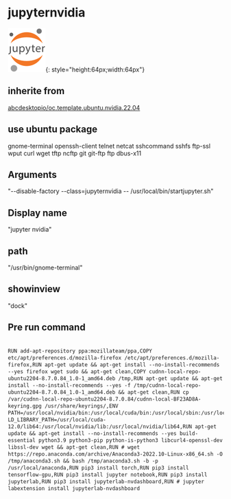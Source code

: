 # jupyternvidia
![jupyter.svg](/applications/icons/jupyter.svg){: style="height:64px;width:64px"}
## inherite from
[abcdesktopio/oc.template.ubuntu.nvidia.22.04](abcdesktopio/oc.template.ubuntu.nvidia.22.04.md)
## use ubuntu package
gnome-terminal openssh-client telnet netcat sshcommand sshfs ftp-ssl wput curl wget tftp ncftp git git-ftp ftp dbus-x11
## Arguments
"--disable-factory  --class=jupyternvidia -- /usr/local/bin/startjupyter.sh"
## Display name
"jupyter nvidia"
## path
"/usr/bin/gnome-terminal"
## showinview
"dock"
## Pre run command

```

RUN add-apt-repository ppa:mozillateam/ppa,COPY etc/apt/preferences.d/mozilla-firefox /etc/apt/preferences.d/mozilla-firefox,RUN apt-get update && apt-get install --no-install-recommends --yes firefox wget sudo && apt-get clean,COPY cudnn-local-repo-ubuntu2204-8.7.0.84_1.0-1_amd64.deb /tmp,RUN apt-get update && apt-get install --no-install-recommends --yes -f /tmp/cudnn-local-repo-ubuntu2204-8.7.0.84_1.0-1_amd64.deb && apt-get clean,RUN cp /var/cudnn-local-repo-ubuntu2204-8.7.0.84/cudnn-local-BF23AD8A-keyring.gpg /usr/share/keyrings/,ENV PATH=/usr/local/nvidia/bin:/usr/local/cuda/bin:/usr/local/sbin:/usr/local/bin:/usr/sbin:/usr/bin:/sbin:/bin,ENV LD_LIBRARY_PATH=/usr/local/cuda-12.0/lib64:/usr/local/nvidia/lib:/usr/local/nvidia/lib64,RUN apt-get update && apt-get install --no-install-recommends --yes build-essential python3.9 python3-pip python-is-python3 libcurl4-openssl-dev libssl-dev wget && apt-get clean,RUN # wget https://repo.anaconda.com/archive/Anaconda3-2022.10-Linux-x86_64.sh -O /tmp/anaconda3.sh && bash /tmp/anaconda3.sh -b -p /usr/local/anaconda,RUN pip3 install torch,RUN pip3 install tensorflow-gpu,RUN pip3 install jupyter notebook,RUN pip3 install jupyterlab,RUN pip3 install jupyterlab-nvdashboard,RUN # jupyter labextension install jupyterlab-nvdashboard
```

